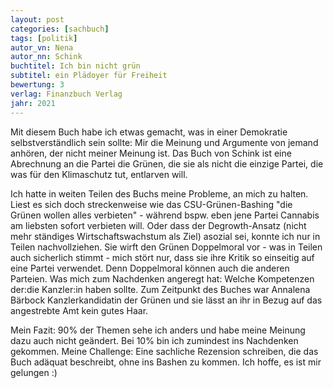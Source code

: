 ```yaml
---
layout: post
categories: [sachbuch]
tags: [politik]
autor_vn: Nena
autor_nn: Schink
buchtitel: Ich bin nicht grün
subtitel: ein Plädoyer für Freiheit
bewertung: 3
verlag: Finanzbuch Verlag
jahr: 2021
---
```


Mit diesem Buch habe ich etwas gemacht, was in einer Demokratie selbstverständlich sein sollte: Mir die Meinung und Argumente von jemand anhören, der nicht meiner Meinung ist.
Das Buch von Schink ist eine Abrechnung an die Partei die Grünen, die sie als nicht die einzige Partei, die was für den Klimaschutz tut, entlarven will.

Ich hatte in weiten Teilen des Buchs meine Probleme, an mich zu halten. Liest es sich doch streckenweise wie das CSU-Grünen-Bashing "die Grünen wollen alles verbieten" - während bspw. eben jene Partei Cannabis am liebsten sofort verbieten will. Oder dass der Degrowth-Ansatz (nicht mehr ständiges Wirtschaftswachstum als Ziel) asozial sei, konnte ich nur in Teilen nachvollziehen. Sie wirft den Grünen Doppelmoral vor - was in Teilen auch sicherlich stimmt - mich stört nur, dass sie ihre Kritik so einseitig auf eine Partei verwendet. Denn Doppelmoral können auch die anderen Parteien.
Was mich zum Nachdenken angeregt hat: Welche Kompetenzen der:die Kanzler:in haben sollte. Zum Zeitpunkt des Buches war Annalena Bärbock Kanzlerkandidatin der Grünen und sie lässt an ihr in Bezug auf das angestrebte Amt kein gutes Haar.

Mein Fazit: 90% der Themen sehe ich anders und habe meine Meinung dazu auch nicht geändert. Bei 10% bin ich zumindest ins Nachdenken gekommen. Meine Challenge: Eine sachliche Rezension schreiben, die das Buch adäquat beschreibt, ohne ins Bashen zu kommen. Ich hoffe, es ist mir gelungen :)

